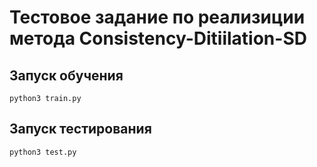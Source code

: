 # Тестовое задание по реализиции метода Consistency-Ditiilation-SD 

## Запуск обучения
```commandline
python3 train.py
```
 ## Запуск тестирования 
```commandline
python3 test.py
```

